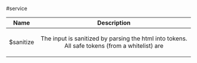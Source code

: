 
#service

| Name | Description |
| :--: | :--: |
| $sanitize | <p>The input is sanitized by parsing the html into tokens. All safe tokens (from a whitelist) are</p>  |

